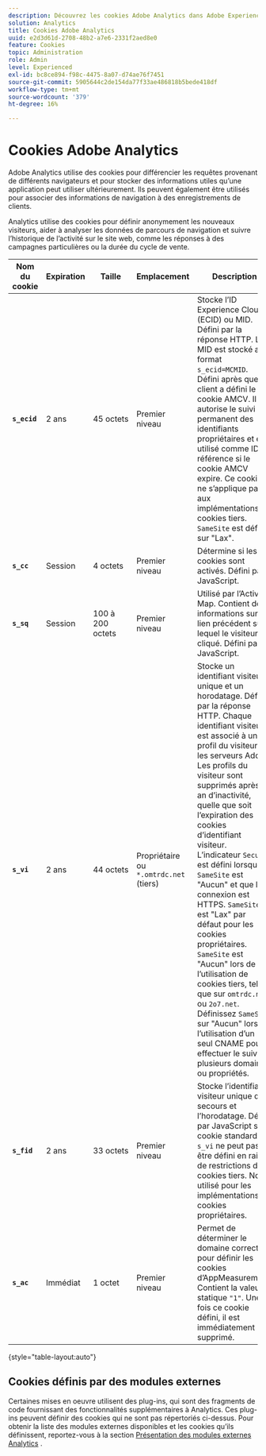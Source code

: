 ```yaml
---
description: Découvrez les cookies Adobe Analytics dans Adobe Experience Cloud.
solution: Analytics
title: Cookies Adobe Analytics
uuid: e2d3d61d-2708-48b2-a7e6-2331f2aed8e0
feature: Cookies
topic: Administration
role: Admin
level: Experienced
exl-id: bc8ce894-f98c-4475-8a07-d74ae76f7451
source-git-commit: 5905644c2de154da77f33ae486818b5bede418df
workflow-type: tm+mt
source-wordcount: '379'
ht-degree: 16%

---
```


# Cookies Adobe Analytics

Adobe Analytics utilise des cookies pour différencier les requêtes provenant de différents navigateurs et pour stocker des informations utiles qu’une application peut utiliser ultérieurement. Ils peuvent également être utilisés pour associer des informations de navigation à des enregistrements de clients.

Analytics utilise des cookies pour définir anonymement les nouveaux visiteurs, aider à analyser les données de parcours de navigation et suivre l’historique de l’activité sur le site web, comme les réponses à des campagnes particulières ou la durée du cycle de vente.

| Nom du cookie | Expiration | Taille | Emplacement | Description |
| --- | --- | --- | --- | --- |
| **`s_ecid`** | 2 ans | 45 octets | Premier niveau | Stocke l’ID Experience Cloud (ECID) ou MID. Défini par la réponse HTTP. Le MID est stocké au format `s_ecid=MCMID`. Défini après que le client a défini le cookie AMCV. Il autorise le suivi permanent des identifiants propriétaires et est utilisé comme ID de référence si le cookie AMCV expire. Ce cookie ne s’applique pas aux implémentations de cookies tiers. `SameSite` est défini sur &quot;Lax&quot;. |
| **`s_cc`** | Session | 4 octets | Premier niveau | Détermine si les cookies sont activés. Défini par JavaScript. |
| **`s_sq`** | Session | 100 à 200 octets | Premier niveau | Utilisé par l’Activity Map. Contient des informations sur le lien précédent sur lequel le visiteur a cliqué. Défini par JavaScript. |
| **`s_vi`** | 2 ans | 44 octets | Propriétaire ou `*.omtrdc.net` (tiers) | Stocke un identifiant visiteur unique et un horodatage. Défini par la réponse HTTP. Chaque identifiant visiteur est associé à un profil du visiteur sur les serveurs Adobe. Les profils du visiteur sont supprimés après 1 an d’inactivité, quelle que soit l’expiration des cookies d’identifiant visiteur. L’indicateur `Secure` est défini lorsque `SameSite` est &quot;Aucun&quot; et que la connexion est HTTPS. `SameSite` est &quot;Lax&quot; par défaut pour les cookies propriétaires. `SameSite` est &quot;Aucun&quot; lors de l’utilisation de cookies tiers, tels que sur `omtrdc.net` ou `2o7.net`. Définissez `SameSite` sur &quot;Aucun&quot; lors de l’utilisation d’un seul CNAME pour effectuer le suivi de plusieurs domaines ou propriétés. |
| **`s_fid`** | 2 ans | 33 octets | Premier niveau | Stocke l’identifiant visiteur unique de secours et l’horodatage. Défini par JavaScript si le cookie standard `s_vi` ne peut pas être défini en raison de restrictions des cookies tiers. Non utilisé pour les implémentations de cookies propriétaires. |
| **`s_ac`** | Immédiat | 1 octet | Premier niveau | Permet de déterminer le domaine correct pour définir les cookies d’AppMeasurement. Contient la valeur statique `"1"`. Une fois ce cookie défini, il est immédiatement supprimé. |

{style="table-layout:auto"}

## Cookies définis par des modules externes

Certaines mises en oeuvre utilisent des plug-ins, qui sont des fragments de code fournissant des fonctionnalités supplémentaires à Analytics. Ces plug-ins peuvent définir des cookies qui ne sont pas répertoriés ci-dessus. Pour obtenir la liste des modules externes disponibles et les cookies qu’ils définissent, reportez-vous à la section [Présentation des modules externes Analytics](https://experienceleague.adobe.com/en/docs/analytics/implementation/vars/plugins/impl-plugins) .
